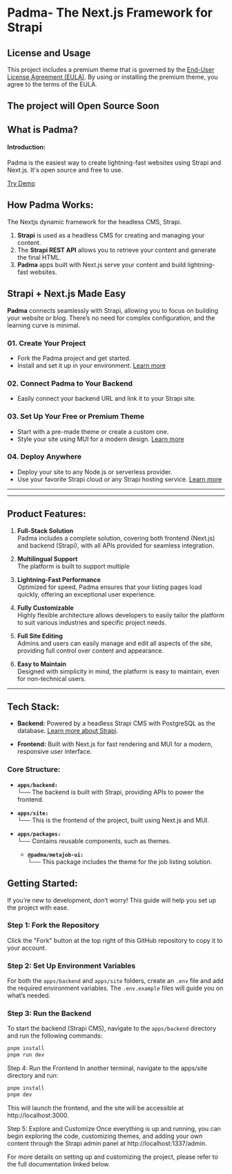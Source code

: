 
# Padma- The Next.js Framework for Strapi 

## License and Usage
This project includes a premium theme that is governed by the [End-User License Agreement (EULA)](LICENSE.md). By using or installing the premium theme, you agree to the terms of the EULA.
 ## The project will Open Source Soon

## **What is Padma?**
#### Introduction:
Padma is the easiest way to create lightning-fast websites using Strapi and Next.js. It's open source and free to use.

[Try Demo](#)

## How Padma Works:

The Nextjs dynamic framework for the headless CMS, Strapi.

1. **Strapi** is used as a headless CMS for creating and managing your content.
2. The **Strapi REST API** allows you to retrieve your content and generate the final HTML.
3. **Padma** apps built with Next.js serve your content and build lightning-fast websites.

## Strapi + Next.js Made Easy

**Padma** connects seamlessly with Strapi, allowing you to focus on building your website or blog. There’s no need for complex configuration, and the learning curve is minimal.

### 01. Create Your Project
- Fork the Padma project and get started.
- Install and set it up in your environment.
[Learn more](#)

### 02. Connect Padma to Your Backend
- Easily connect your backend URL and link it to your Strapi site.

### 03. Set Up Your Free or Premium Theme
- Start with a pre-made theme or create a custom one.
- Style your site using MUI for a modern design.
[Learn more](#)

### 04. Deploy Anywhere
- Deploy your site to any Node.js or serverless provider.
- Use your favorite Strapi cloud or any Strapi hosting service.
[Learn more](#)

---

---

## **Product Features:**

1. **Full-Stack Solution**  
   Padma includes a complete solution, covering both frontend (Next.js) and backend (Strapi), with all APIs provided for seamless integration.
   
2. **Multilingual Support**  
   The platform is built to support multiple 
   
3. **Lightning-Fast Performance**  
   Optimized for speed, Padma ensures that your listing pages load quickly, offering an exceptional user experience.
   
4. **Fully Customizable**  
   Highly flexible architecture allows developers to easily tailor the platform to suit various industries and specific project needs.
   
5. **Full Site Editing**  
   Admins and users can easily manage and edit all aspects of the site, providing full control over content and appearance.
   
   
10. **Easy to Maintain**  
    Designed with simplicity in mind, the platform is easy to maintain, even for non-technical users.

---

## **Tech Stack:**

- **Backend:**  Powered by a headless Strapi CMS with PostgreSQL as the database. [Learn more about Strapi](https://strapi.io/documentation).
   
- **Frontend:**  Built with Next.js for fast rendering and MUI for a modern, responsive user interface.

### **Core Structure:**

- **`apps/backend:`**  
  └── The backend is built with Strapi, providing APIs to power the frontend.

- **`apps/site:`**  
  └── This is the frontend of the project, built using Next.js and MUI.

- **`apps/packages:`**  
  └── Contains reusable components, such as themes.

    - **`@padma/metajob-ui:`**  
      └── This package includes the theme for the job listing solution.

## **Getting Started:**

If you’re new to development, don’t worry! This guide will help you set up the project with ease.

### Step 1: Fork the Repository
Click the "Fork" button at the top right of this GitHub repository to copy it to your account.

### Step 2: Set Up Environment Variables
For both the `apps/backend` and `apps/site` folders, create an `.env` file and add the required environment variables. The `.env.example` files will guide you on what’s needed.

### Step 3: Run the Backend
To start the backend (Strapi CMS), navigate to the `apps/backend` directory and run the following commands:

```bash
pnpm install
pnpm run dev
```

Step 4: Run the Frontend
In another terminal, navigate to the apps/site directory and run:

```bash
pnpm install
pnpm dev
```
This will launch the frontend, and the site will be accessible at http://localhost:3000.

Step 5: Explore and Customize
Once everything is up and running, you can begin exploring the code, customizing themes, and adding your own content through the Strapi admin panel at http://localhost:1337/admin.

For more details on setting up and customizing the project, please refer to the full documentation linked below.



